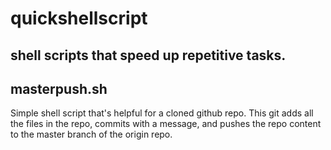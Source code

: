 # quickshellscript
shell scripts that speed up repetitive tasks.
---

masterpush.sh
---

Simple shell script that's helpful for a cloned github repo. 
This git adds all the files in the repo, commits with a message, and pushes the  repo content to the master branch of the origin repo.
